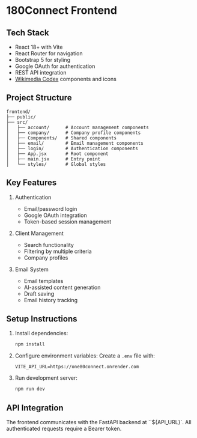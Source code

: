 # 180Connect Frontend

## Tech Stack
- React 18+ with Vite
- React Router for navigation
- Bootstrap 5 for styling
- Google OAuth for authentication
- REST API integration
- [Wikimedia Codex](https://doc.wikimedia.org/codex/main/using-codex/about.html) components and icons

## Project Structure
```
frontend/
├── public/            
├── src/
│   ├── account/      # Account management components
│   ├── company/      # Company profile components
│   ├── Components/   # Shared components
│   ├── email/        # Email management components
│   ├── login/        # Authentication components
│   ├── App.jsx       # Root component
│   ├── main.jsx      # Entry point
│   └── styles/       # Global styles
```

## Key Features
1. Authentication
   - Email/password login
   - Google OAuth integration
   - Token-based session management

2. Client Management
   - Search functionality
   - Filtering by multiple criteria
   - Company profiles

3. Email System
   - Email templates
   - AI-assisted content generation
   - Draft saving
   - Email history tracking

## Setup Instructions
1. Install dependencies:
   ```bash
   npm install
   ```

2. Configure environment variables:
   Create a `.env` file with:
   ```
   VITE_API_URL=https://one80connect.onrender.com
   ```

3. Run development server:
   ```bash
   npm run dev
   ```

## API Integration
The frontend communicates with the FastAPI backend at ``${API_URL}`. All authenticated requests require a Bearer token.
